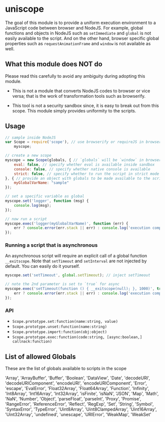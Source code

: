 # uniscope

The goal of this module is to provide a uniform execution environment to a JavaScript code between browser and NodeJS.
For example, global functions and objects in NodeJS such as `setImmediate` and `global` is not easily available to the
script. And on the other hand, browser specific global properties such as `requestAnimationFrame` and `window` is not
available as well.

## What this module does NOT do

Please read this carefully to avoid any ambiguity during adopting this module.

- This is not a module that converts NodeJS codes to browser or vice versa; that is the work of transformation tools
  such as browserify.

- This tool is not a security sandbox since, it is easy to break out from this scope. This module simply provides
  uniformity to the scripts.

## Usage

```javascript
// sample inside NodeJS
var Scope = require('scope'), // use browserify or requireJS in browser!
	myscope;

// create a new scope
myscope = new Scope(globals, { // `globals` will be `window` in browser
	eval: false, // specify whether eval is available inside sandbox
	console: false, // specify whether native console is available
	strict: false, // specify whether to run the script in strict mode
}, { // provide an object with globals to be made available to the scripts
	myGlobalVarName: "sample"
});

// set a specific variable as global
myscope.set('logger', function (msg) {
	console.log(msg);
});

// now run a script
myscope.exec('logger(myGlobalVarName)', function (err) {
	err ? console.error(err.stack || err) : console.log('execution complete');
});
```

### Running a script that is asynchronous

An asynchronous script will require an explicit call of a global function `__exitscope`. Note that `setTimeout` and
`setInterval` are not injected by default. You can easily do it yourself.

```javascript
myscope.set('setTimeout', global.setTimeout); // inject setTimeout

// note the 2nd parameter is set to `true` for async
myscope.exec('setTimeout(function () { __exitscope(null); }, 1000)', true, function (err) {
	err ? console.error(err.stack || err) : console.log('execution complete');
});
```

### API

- `Scope.prototype.set:function(name:string, value)`
- `Scope.prototype.unset:function(name:string)`
- `Scope.prototype.import:function(obj:object)`
- `Scope.prototype.exec:function(code:string, [async:boolean,] callnack:function)`

## List of allowed Globals

These are the list of globals available to scripts in the scope

'Array', 'ArrayBuffer', 'Buffer', 'Boolean', 'DataView', 'Date', 'decodeURI', 'decodeURIComponent', 'encodeURI',
'encodeURIComponent', 'Error', 'escape', 'EvalError', 'Float32Array', 'Float64Array', 'Function', 'Infinity',
'Int8Array', 'Int16Array', 'Int32Array', 'isFinite', 'isNaN', 'JSON', 'Map', 'Math', 'NaN', 'Number', 'Object',
'parseFloat', 'parseInt', 'Proxy', 'Promise', 'RangeError', 'ReferenceError', 'Reflect', 'RegExp', 'Set',
'String', 'Symbol', 'SyntaxError', 'TypeError', 'Uint8Array', 'Uint8ClampedArray', 'Uint16Array', 'Uint32Array',
'undefined', 'unescape', 'URIError', 'WeakMap', 'WeakSet'
